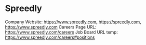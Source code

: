 # Spreedly

Company Website: https://www.spreedly.com, https://spreedly.com, https://www.spreedly.com
Careers Page URL: https://www.spreedly.com/careers
Job Board URL temp: https://www.spreedly.com/careers#positions